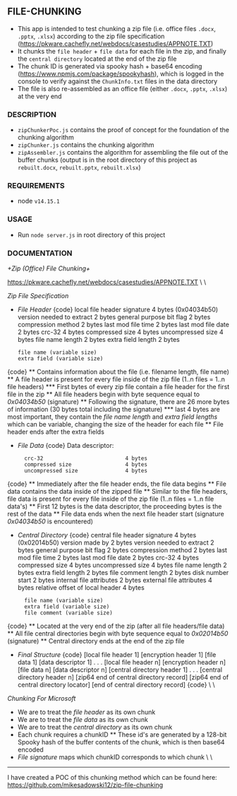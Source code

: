 ## FILE-CHUNKING
* This app is intended to test chunking a zip file (i.e. office files `.docx`, `.pptx`, `.xlsx`) according to the zip file specification (https://pkware.cachefly.net/webdocs/casestudies/APPNOTE.TXT)
* It chunks the `file header` + `file data` for each file in the zip, and finally the `central directory` located at the end of the zip file
* The chunk ID is generated via spooky hash + base64 encoding (https://www.npmjs.com/package/spookyhash), which is logged in the console to verify against the `ChunkInfo.txt` files in the data directory
* The file is also re-assembled as an office file (either `.docx`, `.pptx`, `.xlsx`) at the very end

### DESCRIPTION
* `zipChunkerPoc.js` contains the proof of concept for the foundation of the chunking algorithm
* `zipChunker.js` contains the chunking algorithm
* `zipAssembler.js` contains the algorithm for assembling the file out of the buffer chunks (output is in the root directory of this project as `rebuilt.docx`, `rebuilt.pptx`, `rebuilt.xlsx`)

### REQUIREMENTS
* node `v14.15.1`

### USAGE
* Run `node server.js` in root directory of this project

### DOCUMENTATION
*+Zip (Office) File Chunking+*

https://pkware.cachefly.net/webdocs/casestudies/APPNOTE.TXT
\\
\\

_*Zip File Specification*_
- *File Header*
{code}
      local file header signature     4 bytes  (0x04034b50)
      version needed to extract       2 bytes
      general purpose bit flag        2 bytes
      compression method              2 bytes
      last mod file time              2 bytes
      last mod file date              2 bytes
      crc-32                          4 bytes
      compressed size                 4 bytes
      uncompressed size               4 bytes
      file name length                2 bytes
      extra field length              2 bytes

      file name (variable size)
      extra field (variable size)
{code}
** Contains information about the file (i.e. filename length, file name)
** A file header is present for every file inside of the zip file (1..n files = 1..n file headers)
*** First bytes of every zip file contain a file header for the first file in the zip
** All file headers begin with byte sequence equal to _0x04034b50_ (signature)
** Following the signature, there are 26 more bytes of information (30 bytes total including the signature)
*** last 4 bytes are most important, they contain the _file name length_ and _extra field lengths_ which can be variable, changing the size of the header for each file
** File header ends after the extra fields

- *File Data*
{code}
Data descriptor:

        crc-32                          4 bytes
        compressed size                 4 bytes
        uncompressed size               4 bytes
{code}
** Immediately after the file header ends, the file data begins
** File data contains the data inside of the zipped file
** Similar to the file headers, file data is present for every file inside of the zip file (1..n files = 1..n file data's)
** First 12 bytes is the data descriptor, the proceeding bytes is the rest of the data
** File data ends when the next file header start (signature _0x04034b50_ is encountered)

- *Central Directory*
{code}
        central file header signature   4 bytes  (0x02014b50)
        version made by                 2 bytes
        version needed to extract       2 bytes
        general purpose bit flag        2 bytes
        compression method              2 bytes
        last mod file time              2 bytes
        last mod file date              2 bytes
        crc-32                          4 bytes
        compressed size                 4 bytes
        uncompressed size               4 bytes
        file name length                2 bytes
        extra field length              2 bytes
        file comment length             2 bytes
        disk number start               2 bytes
        internal file attributes        2 bytes
        external file attributes        4 bytes
        relative offset of local header 4 bytes

        file name (variable size)
        extra field (variable size)
        file comment (variable size)
{code}
** Located at the very end of the zip (after all file headers/file data)
** All file central directories begin with byte sequence equal to _0x02014b50_ (signature)
** Central directory ends at the end of the zip file

- *Final Structure*
{code}
      [local file header 1]
      [encryption header 1]
      [file data 1]
      [data descriptor 1]
      .
      .
      .
      [local file header n]
      [encryption header n]
      [file data n]
      [data descriptor n]
      [central directory header 1]
      .
      .
      .
      [central directory header n]
      [zip64 end of central directory record]
      [zip64 end of central directory locator]
      [end of central directory record]
{code}
\\
\\

*_Chunking For Microsoft_*
- We are to treat the _file header_ as its own chunk
- We are to treat the _file data_ as its own chunk
- We are to treat the _central directory_ as its own chunk
- Each chunk requires a chunkID
** These id's are generated by a 128-bit Spooky hash of the buffer contents of the chunk, which is then base64 encoded
- _File signature_ maps which chunkID corresponds to which chunk
\\
\\

----
I have created a POC of this chunking method which can be found here: https://github.com/mikesadowski12/zip-file-chunking
